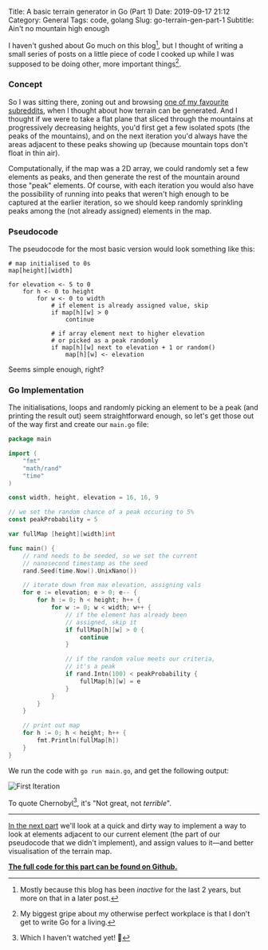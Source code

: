 Title: A basic terrain generator in Go (Part 1)
Date: 2019-09-17 21:12
Category: General
Tags: code, golang
Slug: go-terrain-gen-part-1
Subtitle: Ain't no mountain high enough

I haven't gushed about Go much on this blog[^1], but I thought of writing a
small series of posts on a little piece of code I cooked up while I was
supposed to be doing other, more important things[^2].

### Concept

So I was sitting there, zoning out and browsing [one of my favourite subreddits][1],
when I thought about how terrain can be generated. And I thought if we were to
take a flat plane that sliced through the mountains at progressively decreasing
heights, you'd first get a few isolated spots (the peaks of the mountains), and on
the next iteration you'd always have the areas adjacent to these peaks showing up
(because mountain tops don't float in thin air).

Computationally, if the map was a 2D array, we could randomly set a few elements
as peaks, and then generate the rest of the mountain around those "peak" elements.
Of course, with each iteration you would also have the possibility of running into
peaks that weren't high enough to be captured at the earlier iteration, so we
should keep randomly sprinkling peaks among the (not already assigned) elements
in the map.

### Pseudocode

The pseudocode for the most basic version would look something like this:

```
# map initialised to 0s
map[height][width]

for elevation <- 5 to 0
	for h <- 0 to height
		for w <- 0 to width
			# if element is already assigned value, skip
			if map[h][w] > 0
				continue

			# if array element next to higher elevation
			# or picked as a peak randomly
			if map[h][w] next to elevation + 1 or random()
				map[h][w] <- elevation
```

Seems simple enough, right?

### Go Implementation

The initialisations, loops and randomly picking an element to be a peak (and
printing the result out) seem straightforward enough, so let's get those out
of the way first and create our `main.go` file:

```go
package main

import (
	"fmt"
	"math/rand"
	"time"
)

const width, height, elevation = 16, 16, 9

// we set the random chance of a peak occuring to 5%
const peakProbability = 5

var fullMap [height][width]int

func main() {
	// rand needs to be seeded, so we set the current
	// nanosecond timestamp as the seed
	rand.Seed(time.Now().UnixNano())

	// iterate down from max elevation, assigning vals
	for e := elevation; e > 0; e-- {
		for h := 0; h < height; h++ {
			for w := 0; w < width; w++ {
				// if the element has already been
				// assigned, skip it
				if fullMap[h][w] > 0 {
					continue
				}

				// if the random value meets our criteria,
				// it's a peak
				if rand.Intn(100) < peakProbability {
					fullMap[h][w] = e
				}
			}
		}
	}

	// print out map
	for h := 0; h < height; h++ {
		fmt.Println(fullMap[h])
	}
}
```

We run the code with `go run main.go`, and get the following output:

![First Iteration]({filename}/images/iteration-1.png)

To quote Chernobyl[^3], it's "Not great, not _terrible_".

---

[In the next part][2] we'll look at a quick and dirty way to implement a
way to look at elements adjacent to our current element (the part of our
pseudocode that we didn't implement), and assign values to it—and better
visualisation of the terrain map.

[**The full code for this part can be found on Github.**][2]

[^1]: Mostly because this blog has been _inactive_ for the last 2 years, but
    more on that in a later post.

[^2]: My biggest gripe about my otherwise perfect workplace is that I don't
    get to write Go for a living.

[^3]: Which I haven't watched yet! 🙈

[1]: https://www.reddit.com/r/CitiesSkylines/
[2]: {filename}/go-terrain-gen-part-2.md
[3]: https://github.com/janithl/go-terrain-gen/tree/master/part1
